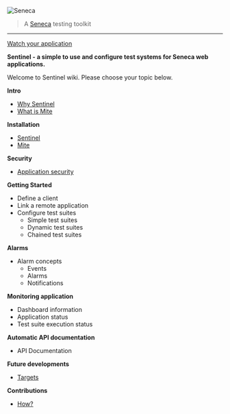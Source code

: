 ![Seneca](http://senecajs.org/files/assets/seneca-logo.png)
> A [Seneca](http://senecajs.org) testing toolkit


***

[Watch your application](../public/favicon.ico)

**Sentinel - a simple to use and configure test systems for Seneca web applications.**

Welcome to Sentinel wiki. Please choose your topic below.

**Intro**

* [Why Sentinel](./why-sentinel.md)
* [What is Mite](./what-is-mite.md)

**Installation**

* [Sentinel](./install-sentinel.md)
* [Mite](./install-mite.md)

**Security**

* [Application security](./security.md)

**Getting Started**

* Define a client
* Link a remote application
* Configure test suites
  * Simple test suites
  * Dynamic test suites
  * Chained test suites

**Alarms**

* Alarm concepts
  * Events
  * Alarms
  * Notifications

**Monitoring application**

* Dashboard information
* Application status
* Test suite execution status

**Automatic API documentation**

* API Documentation

**Future developments**

* [Targets](./future.md)

**Contributions**

* [How?](./contribute.md)
